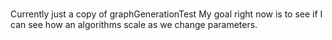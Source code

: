 #



Currently just a copy of graphGenerationTest
My goal right now is to see if I can see how an algorithms scale as we change parameters.


